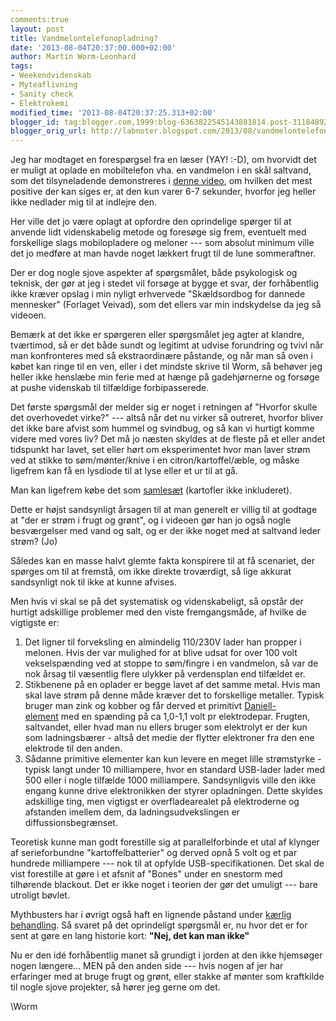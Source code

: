 ```yaml
---
comments:true
layout: post
title: Vandmelontelefonopladning?
date: '2013-08-04T20:37:00.000+02:00'
author: Martin Worm-Leonhard
tags:
- Weekendvidenskab
- Myteaflivning
- Sanity check
- Elektrokemi
modified_time: '2013-08-04T20:37:25.313+02:00'
blogger_id: tag:blogger.com,1999:blog-6363822545143881814.post-3118489291770559434
blogger_orig_url: http://labnoter.blogspot.com/2013/08/vandmelontelefonopladning.html
---
```


Jeg har modtaget en forespørgsel fra en læser (YAY! :-D), om hvorvidt
det er muligt at oplade en mobiltelefon vha. en vandmelon i en skål
saltvand, som det tilsyneladende demonstreres i [denne
video](http://www.youtube.com/watch?v=oLHq0PFns5s), om hvilken det mest
positive der kan siges er, at den kun varer 6-7 sekunder, hvorfor jeg
heller ikke nedlader mig til at indlejre den.

Her ville det jo være oplagt at opfordre den oprindelige spørger til at
anvende lidt videnskabelig metode og foresøge sig frem, eventuelt med
forskellige slags mobilopladere og meloner --- som absolut minimum ville
det jo medføre at man havde noget lækkert frugt til de lune
sommeraftner.

Der er dog nogle sjove aspekter af spørgsmålet, både psykologisk og
teknisk, der gør at jeg i stedet vil forsøge at bygge et svar, der
forhåbentlig ikke kræver opslag i min nyligt erhvervede "Skældsordbog
for dannede mennesker" (Forlaget Veivad), som det ellers var min
indskydelse da jeg så videoen.

Bemærk at det ikke er spørgeren eller spørgsmålet jeg agter at
klandre, tværtimod, så er det både sundt og legitimt at udvise
forundring og tvivl når man konfronteres med så ekstraordinære påstande,
og når man så oven i købet kan ringe til en ven, eller i det mindste
skrive til Worm, så behøver jeg heller ikke henslæbe min ferie med at
hænge på gadehjørnerne og forsøge at pushe videnskab til tilfældige
forbipasserede.

Det første spørgsmål der melder sig er noget i retningen af "Hvorfor
skulle det overhovedet virke?" --- altså når det nu virker så outreret,
hvorfor bliver det ikke bare afvist som hummel og svindbug, og så kan vi
hurtigt komme videre med vores liv? Det må jo næsten skyldes at de
fleste på et eller andet tidspunkt har lavet, set eller hørt om
eksperimentet hvor man laver strøm ved at stikke to søm/mønter/knive i
en citron/kartoffel/æble, og måske ligefrem kan få en lysdiode til at
lyse eller et ur til at gå. 

Man kan ligefrem købe det som
[samlesæt](http://www.amazon.com/Toysmith-4568-4M-Potato-Clock/dp/B001T8OFQM) (kartofler
ikke inkluderet).

Dette er højst sandsynligt årsagen til at man generelt er villig til at
godtage at "der er strøm i frugt og grønt", og i videoen gør han jo også
nogle besværgelser med vand og salt, og er der ikke noget med at
saltvand leder strøm? (Jo)

Således kan en masse halvt glemte fakta konspirere til at få scenariet,
der spørges om til at fremstå, om ikke direkte troværdigt, så lige
akkurat sandsynligt nok til ikke at kunne afvises.

Men hvis vi skal se på det systematisk og videnskabeligt, så opstår der
hurtigt adskillige problemer med den viste fremgangsmåde, af hvilke de
vigtigste er:

1.  Det ligner til forveksling en almindelig 110/230V lader han propper
    i melonen. Hvis der var mulighed for at blive udsat for over 100
    volt vekselspænding ved at stoppe to søm/fingre i en vandmelon, så
    var de nok årsag til væsentlig flere ulykker på verdensplan end
    tilfældet er.
2.  Stikbenene på en oplader er begge lavet af det samme metal. Hvis man
    skal lave strøm på denne måde kræver det to forskellige metaller.
    Typisk bruger man zink og kobber og får derved et
    primitivt [Daniell-element](http://en.wikipedia.org/wiki/Daniell_cell) med
    en spænding på ca 1,0-1,1 volt pr elektrodepar. Frugten, saltvandet,
    eller hvad man nu ellers bruger som elektrolyt er der kun som
    ladningsbærer - altså det medie der flytter elektroner fra den ene
    elektrode til den anden.
3.  Sådanne primitive elementer kan kun levere en meget lille
    strømstyrke - typisk langt under 10 milliampere, hvor en standard
    USB-lader lader med 500 eller i nogle tilfælde 1000 milliampere.
    Sandsynligvis ville den ikke engang kunne drive elektronikken der
    styrer opladningen. Dette skyldes adskillige ting, men vigtigst er
    overfladearealet på elektroderne og afstanden imellem dem, da
    ladningsudvekslingen er diffussionsbegrænset.

Teoretisk kunne man godt forestille sig at parallelforbinde et utal af
klynger af serieforbundne "kartoffelbatterier" og derved opnå 5 volt og
et par hundrede milliampere --- nok til at opfylde USB-specifikationen.
Det skal de vist forestille at gøre i et afsnit af "Bones" under en
snestorm med tilhørende blackout. Det er ikke noget i teorien der gør
det umuligt --- bare utroligt bøvlet. 

Mythbusters har i øvrigt også haft
en lignende påstand under [kærlig
behandling](http://www.youtube.com/watch?v=QX6-jZpXDp4). Så svaret på
det oprindeligt spørgsmål er, nu hvor det er for sent at gøre en lang
historie kort: **"Nej, det kan man ikke"**

Nu er den idé forhåbentlig manet så grundigt i jorden at den ikke
hjemsøger nogen længere... MEN på den anden side --- hvis nogen af jer har
erfaringer med at bruge frugt og grønt, eller stakke af mønter som
kraftkilde til nogle sjove projekter, så hører jeg gerne om det. 

\\Worm
